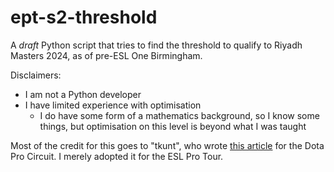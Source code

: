 # ept-s2-threshold
A *draft* Python script that tries to find the threshold to qualify to Riyadh Masters 2024, as of pre-ESL One Birmingham.

Disclaimers:

- I am not a Python developer
- I have limited experience with optimisation
  - I do have some form of a mathematics background, so I know some things, but optimisation on this level is beyond what I was taught

Most of the credit for this goes to "tkunt", who wrote [this article](https://tkunt.medium.com/computing-bounds-for-ranks-and-ti-qualification-of-the-dpc-2023-tour-3-870957df4ec5) for the Dota Pro Circuit.  I merely adopted it for the ESL Pro Tour.
